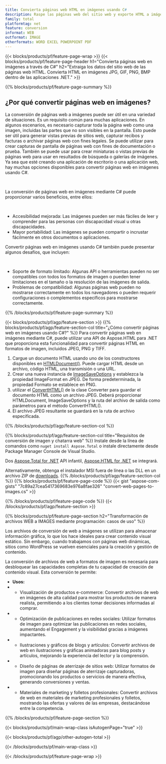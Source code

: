 ```yaml
---
title: Convierta páginas web HTML en imágenes usando C#
description: Raspe las páginas web del sitio web y exporte HTML a imágenes. Desarrolle aplicaciones .NET para extraer datos de sitios web en JPEG, PNG, GIF, BMP, etc. 
family: total
platformtag: net
feature: conversion
informat: WEB
outformat: IMAGE
otherformats: WORD EXCEL POWERPOINT PDF
---
```

{{< blocks/products/pf/feature-page-wrap >}}
{{< blocks/products/pf/feature-page-header h1="Convierta páginas web en imágenes a través de C#" h2="Extraiga los datos del sitio web de las páginas web HTML. Convierta HTML en imágenes JPG, GIF, PNG, BMP dentro de las aplicaciones .NET." >}}

{{% blocks/products/pf/feature-page-summary %}}

<h2 class="heading-border">¿Por qué convertir páginas web en imágenes?</h2>
<p>La conversión de páginas web a imágenes puede ser útil en una variedad de situaciones. Es un requisito común para muchas aplicaciones. En algunos escenarios, es necesario capturar toda la página web como una imagen, incluidas las partes que no son visibles en la pantalla. Esto puede ser útil para generar vistas previas de sitios web, capturar recibos y facturas o archivar páginas web con fines legales. Se puede utilizar para crear capturas de pantalla de páginas web con fines de documentación o prueba. También se puede usar para crear miniaturas o vistas previas de páginas web para usar en resultados de búsqueda o galerías de imágenes. Ya sea que esté creando una aplicación de escritorio o una aplicación web, hay muchas opciones disponibles para convertir páginas web en imágenes usando C#.</p><br />

<p>La conversión de páginas web en imágenes mediante C# puede proporcionar varios beneficios, entre ellos:</p><br />
<ul>
<li>Accesibilidad mejorada: Las imágenes pueden ser más fáciles de leer y comprender para las personas con discapacidad visual u otras discapacidades.</li>
<li>Mayor portabilidad: Las imágenes se pueden compartir o incrustar fácilmente en otros documentos o aplicaciones.</li>
</ul>
<p>Convertir páginas web en imágenes usando C# también puede presentar algunos desafíos, que incluyen:</p><br />
<ul>
<li>Soporte de formato limitado: Algunas API o herramientas pueden no ser compatibles con todos los formatos de imagen o pueden tener limitaciones en el tamaño o la resolución de las imágenes de salida.</li>
<li>Problemas de compatibilidad: Algunas páginas web pueden no mostrarse correctamente en todos los navegadores o pueden requerir configuraciones o complementos específicos para mostrarse correctamente.</li>
</ul>
{{% /blocks/products/pf/feature-page-summary  %}}

{{< blocks/products/pf/agp/feature-section >}}
{{% blocks/products/pf/agp/feature-section-col title="¿Cómo convertir páginas web en imágenes usando C#?" %}}
Para convertir páginas web en imágenes mediante C#, puede utilizar una API de Aspose.HTML para .NET que proporciona esta funcionalidad para convertir páginas HTML en formatos de imagen, incluidos JPEG, PNG y TIFF.</p>

1. Cargue un documento HTML usando uno de los constructores disponibles en [HTMLDocument()](https://reference.aspose.com/html/net/aspose.html/htmldocument/). Puede cargar HTML desde un archivo, código HTML, una transmisión o una URL.
2. Crear una nueva instancia de [ImageSaveOptions](https://reference.aspose.com/html/net/aspose.html.saving/imagesaveoptions/) y establezca la propiedad ImageFormat en JPEG. De forma predeterminada, la propiedad Formato se establece en PNG.
3. utilizar el [ConvertHTML()](https://reference.aspose.com/html/net/aspose.html.converters/converter/converthtml/) de la clase Converter para guardar el documento HTML como un archivo JPEG. Deberá proporcionar HTMLDocument, ImageSaveOptions y la ruta del archivo de salida como parámetros para el método ConvertHTML().
4. El archivo JPEG resultante se guardará en la ruta de archivo especificada.
 
{{% /blocks/products/pf/agp/feature-section-col %}}

{{% blocks/products/pf/agp/feature-section-col title="Requisitos de conversión de imagen y chatarra web" %}}
Instale desde la línea de comandos como ```nuget install Aspose.Total``` o instale directamente desde Package Manager Console de Visual Studio.

Dos [Aspose.Total for .NET](https://products.aspose.com/total/net/) API infantil, [Aspose.HTML for .NET](https://products.aspose.com/html/net/) se integrará.

Alternativamente, obtenga el instalador MSI fuera de línea o las DLL en un archivo ZIP de [downloads](https://releases.aspose.com/total/net).
{{% /blocks/products/pf/agp/feature-section-col %}}
{{% blocks/products/pf/feature-page-code %}}
{{< gist "aspose-com-gists" "7c89a27cea5417369683e976a8fae326" "convert-web-pages-to-images.cs" >}}

{{% /blocks/products/pf/feature-page-code %}}
{{< /blocks/products/pf/agp/feature-section >}}

{{% blocks/products/pf/feature-page-section  h2="Transformación de archivos WEB a IMAGES mediante programación: casos de uso" %}}
Los archivos de conversión de web a imágenes se utilizan para almacenar información gráfica, lo que los hace ideales para crear contenido visual estático. Sin embargo, cuando trabajamos con páginas web dinámicas, sitios como WordPress se vuelven esenciales para la creación y gestión de contenido.

La conversión de archivos de web a formatos de imagen es necesaria para desbloquear las capacidades completas de tu capacidad de creación de contenido visual. Esta conversión te permite:

*   **Usos:**
*   *  Visualización de productos e-commerce: Convertir archivos de web en imágenes de alta calidad para mostrar los productos de manera realista, permitiendo a los clientes tomar decisiones informadas al comprar.
*   *  Optimización de publicaciones en redes sociales: Utilizar formatos de imagen para optimizar las publicaciones en redes sociales, aumentando el Engagement y la visibilidad gracias a imágenes impactantes.
*   *  Ilustraciones y gráficos de blogs y artículos: Convertir archivos de web en ilustraciones y gráficas animadoras para blog posts y artículos, mejorando la experiencia del lector y la comprensión.
*   *  Diseño de páginas de aterrizaje de sitios web: Utilizar formatos de imagen para diseñar páginas de aterrizaje capturadoras, promocionando los productos o servicios de manera efectiva, generando conversiones y ventas.
*   *  Materiales de marketing y folletos profesionales: Convertir archivos de web en materiales de marketing profesionales y folletos, mostrando las ofertas y valores de las empresas, destacándose entre la competencia.
{{% /blocks/products/pf/feature-page-section %}}
{{< blocks/products/pf/main-wrap-class isAutogenPage="true" >}}

{{< blocks/products/pf/agp/other-autogen-total >}}

{{< /blocks/products/pf/main-wrap-class >}}

{{< /blocks/products/pf/feature-page-wrap >}}
